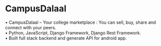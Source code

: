 # CampusDalaal
• CampusDalaal – Your college marketplace : You can sell, buy, share and connect with
your peers. <br>
• Python, JavaScript, Django Framework, Django Rest Framework.<br>
• Built full stack backend and generate API for android app.
